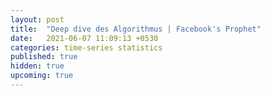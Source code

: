 ```yaml
---
layout: post
title:  "Deep dive des Algorithmus | Facebook's Prophet"
date:   2021-06-07 11:09:13 +0530
categories: time-series statistics
published: true
hidden: true
upcoming: true
---
```

